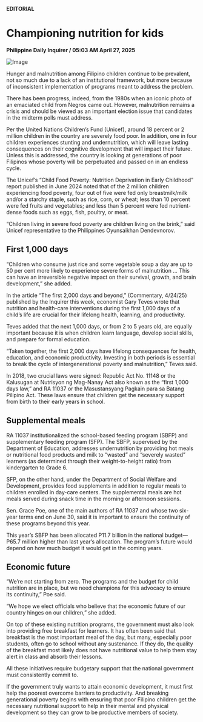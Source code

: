 **EDITORIAL**

# Championing nutrition for kids

****Philippine Daily Inquirer / 05:03 AM April 27, 2025****

![Image](https://raw.githubusercontent.com/github-jl14/scrapy_api/refs/heads/main/images/editorial04272025.png)

Hunger and malnutrition among Filipino children continue to be prevalent, not so much due to a lack of an institutional framework, but more because of inconsistent implementation of programs meant to address the problem.

There has been progress, indeed, from the 1980s when an iconic photo of an emaciated child from Negros came out. However, malnutrition remains a crisis and should be viewed as an important election issue that candidates in the midterm polls must address.

Per the United Nations Children’s Fund (Unicef), around 18 percent or 2 million children in the country are severely food poor. In addition, one in four children experiences stunting and undernutrition, which will leave lasting consequences on their cognitive development that will impact their future. Unless this is addressed, the country is looking at generations of poor Filipinos whose poverty will be perpetuated and passed on in an endless cycle.

The Unicef’s “Child Food Poverty: Nutrition Deprivation in Early Childhood” report published in June 2024 noted that of the 2 million children experiencing food poverty, four out of five were fed only breastmilk/milk and/or a starchy staple, such as rice, corn, or wheat; less than 10 percent were fed fruits and vegetables; and less than 5 percent were fed nutrient-dense foods such as eggs, fish, poultry, or meat.

“Children living in severe food poverty are children living on the brink,” said Unicef representative to the Philippines Oyunsaikhan Dendevnorov.

## First 1,000 days

“Children who consume just rice and some vegetable soup a day are up to 50 per cent more likely to experience severe forms of malnutrition … This can have an irreversible negative impact on their survival, growth, and brain development,” she added.

In the article “The first 2,000 days and beyond,” (Commentary, 4/24/25) published by the Inquirer this week, economist Gary Teves wrote that nutrition and health-care interventions during the first 1,000 days of a child’s life are crucial for their lifelong health, learning, and productivity.

Teves added that the next 1,000 days, or from 2 to 5 years old, are equally important because it is when children learn language, develop social skills, and prepare for formal education.

“Taken together, the first 2,000 days have lifelong consequences for health, education, and economic productivity. Investing in both periods is essential to break the cycle of intergenerational poverty and malnutrition,” Teves said.

In 2018, two crucial laws were signed: Republic Act No. 11148 or the Kalusugan at Nutrisyon ng Mag-Nanay Act also known as the “first 1,000 days law,” and RA 11037 or the Masustansyang Pagkain para sa Batang Pilipino Act. These laws ensure that children get the necessary support from birth to their early years in school.

## Supplemental meals

RA 11037 institutionalized the school-based feeding program (SBFP) and supplementary feeding program (SFP). The SBFP, supervised by the Department of Education, addresses undernutrition by providing hot meals or nutritional food products and milk to “wasted” and “severely wasted” learners (as determined through their weight-to-height ratio) from kindergarten to Grade 6.

SFP, on the other hand, under the Department of Social Welfare and Development, provides food supplements in addition to regular meals to children enrolled in day-care centers. The supplemental meals are hot meals served during snack time in the morning or afternoon sessions.

Sen. Grace Poe, one of the main authors of RA 11037 and whose two six-year terms end on June 30, said it is important to ensure the continuity of these programs beyond this year.

This year’s SBFP has been allocated P11.7 billion in the national budget—P65.7 million higher than last year’s allocation. The program’s future would depend on how much budget it would get in the coming years.

## Economic future

“We’re not starting from zero. The programs and the budget for child nutrition are in place, but we need champions for this advocacy to ensure its continuity,” Poe said.

“We hope we elect officials who believe that the economic future of our country hinges on our children,” she added.

On top of these existing nutrition programs, the government must also look into providing free breakfast for learners. It has often been said that breakfast is the most important meal of the day, but many, especially poor students, often go to school without any sustenance. If they do, the quality of the breakfast most likely does not have nutritional value to help them stay alert in class and absorb their lessons.

All these initiatives require budgetary support that the national government must consistently commit to.

If the government truly wants to attain economic development, it must first help the poorest overcome barriers to productivity. And breaking generational poverty begins with ensuring that poor Filipino children get the necessary nutritional support to help in their mental and physical development so they can grow to be productive members of society.